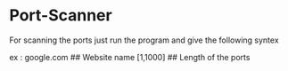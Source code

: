 # Port-Scanner

For scanning the ports just run the program and give the following syntex

ex : google.com  ## Website name
    [1,1000]    ## Length of the ports
